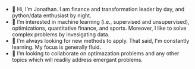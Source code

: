 - 👋 Hi, I’m Jonathan. I am finance and transformation leader by day, and python/data enthusiast by night.
- 👀 I’m interested in machine learning (i.e., supervised and unsupervised), optimizations, quantitative finance, and sports. Moreover, I like to solve complex problems by invesigating data.
- 🌱 I'm always looking for new methods to apply. That said, I'm constantly learning. My focus is generally fluid.
- 💞️ I’m looking to collaborate on optimazation problems and any other topics which will readily address emergant problems.

<!---
bjeaneus/bjeaneus is a ✨ special ✨ repository because its `README.md` (this file) appears on your GitHub profile.
You can click the Preview link to take a look at your changes.
--->
